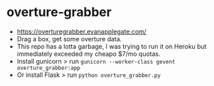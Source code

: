 # overture-grabber
- https://overturegrabber.evanapplegate.com/
- Drag a box, get some overture data.
- This repo has a lotta garbage, I was trying to run it on Heroku but immediately exceeded my cheapo $7/mo quotas.
- Install gunicorn > run `gunicorn --worker-class gevent overture_grabber:app`
- Or install Flask > run `python overture_grabber.py`